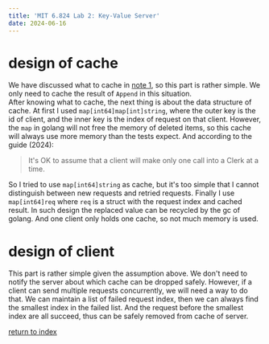 ```yaml
---
title: 'MIT 6.824 Lab 2: Key-Value Server'
date: 2024-06-16
---
```


# design of cache
We have discussed what to cache in [note 1](./note1_linearizable#cache-linearizable-operations-and-idempotent), so this part is rather simple. We only need to cache the result of `Append` in this situation.  
After knowing what to cache, the next thing is about the data structure of cache. At first I used `map[int64]map[int]string`, where the outer key is the id of client, and the inner key is the index of request on that client. However, the `map` in golang will not free the memory of deleted items, so this cache will always use more memory than the tests expect. And according to the guide (2024):

> It's OK to assume that a client will make only one call into a Clerk at a time.

So I tried to use `map[int64]string` as cache, but it's too simple that I cannot distinguish between new requests and retried requests. Finally I use `map[int64]req` where `req` is a struct with the request index and cached result. In such design the replaced value can be recycled by the gc of golang. And one client only holds one cache, so not much memory is used.

# design of client
This part is rather simple given the assumption above. We don't need to notify the server about which cache can be dropped safely. However, if a client can send multiple requests concurrently, we will need a way to do that. We can maintain a list of failed request index, then we can always find the smallest index in the failed list. And the request before the smallest index are all succeed, thus can be safely removed from cache of server.


[return to index](./index)